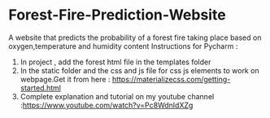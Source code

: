 # Forest-Fire-Prediction-Website
A website that predicts the probability of a forest fire taking place based on oxygen,temperature and humidity content
Instructions for Pycharm :
1) In project , add the forest html file in the templates folder
2) In the static folder and the css and js file for css js elements to work on webpage.Get it from here : https://materializecss.com/getting-started.html
3) Complete explanation and tutorial on my youtube channel :https://www.youtube.com/watch?v=Pc8WdnIdXZg
